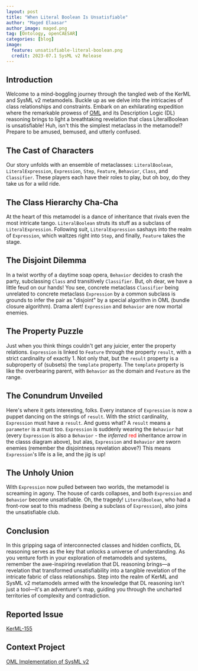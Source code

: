 ```yaml
---
layout: post
title: "When Literal Boolean Is Unsatisfiable"
author: "Maged Elaasar"
author_image: maged.png
tag: [Ontology, openCAESAR]
categories: [blog]
image:
  feature: unsatisfiable-literal-boolean.png
  credit: 2023-07.1 SysML v2 Release
---
```


## Introduction

Welcome to a mind-boggling journey through the tangled web of the KerML and SysML v2 metamodels. Buckle up as we delve into the intricacies of class relationships and constraints. Embark on an exhilarating expedition where the remarkable prowess of [OML](http://www.opencaesar.io/oml/) and its Description Logic (DL) reasoning brings to light a breathtaking revelation that class LiteralBoolean is unsatisfiable! Huh, isn't this the simplest metaclass in the metamodel? Prepare to be amused, bemused, and utterly confused.

## The Cast of Characters

Our story unfolds with an ensemble of metaclasses: `LiteralBoolean`, `LiteralExpression`, `Expression`, `Step`, `Feature`, `Behavior`, `Class`, and `Classifier`. These players each have their roles to play, but oh boy, do they take us for a wild ride.

## The Class Hierarchy Cha-Cha

At the heart of this metamodel is a dance of inheritance that rivals even the most intricate tango. `LiteralBoolean` struts its stuff as a subclass of `LiteralExpression`. Following suit, `LiteralExpression` sashays into the realm of `Expression`, which waltzes right into `Step`, and finally, `Feature` takes the stage.

## The Disjoint Dilemma

In a twist worthy of a daytime soap opera, `Behavior` decides to crash the party, subclassing `Class` and transitively `Classifier`. But, oh dear, we have a little feud on our hands! You see, concrete metaclass `Classifier` being unrelated to concrete metaclass `Expression` by a common subclass is grounds to infer the pair as "disjoint" by a special algorithm in OML (bundle closure algorithm). Drama alert! `Expression` and `Behavior` are now mortal enemies.

## The Property Puzzle

Just when you think things couldn't get any juicier, enter the property relations. `Expression` is linked to `Feature` through the property `result`, with a strict cardinality of exactly 1. Not only that, but the `result` property is a subproperty of (subsets) the `template` property. The `template` property is like the overbearing parent, with `Behavior` as the domain and `Feature` as the range.

## The Conundrum Unveiled

Here's where it gets interesting, folks. Every instance of `Expression` is now a puppet dancing on the strings of `result`. With the strict cardinality, `Expression` must have a `result`. And guess what? A `result` means a `parameter` is a must too. `Expression` is suddenly wearing the `Behavior` hat (every `Expression` is also a `Behavior` - the *inferred* <span style="color: red">red</span> inheritance arrow in the classs diagram above), but alas, `Expression` and `Behavior` are sworn enemies (remember the disjointness revelation above?) This means `Expression`'s life is a lie, and the jig is up!

## The Unholy Union

With `Expression` now pulled between two worlds, the metamodel is screaming in agony. The house of cards collapses, and both `Expression` and `Behavior` become unsatisfiable. Oh, the tragedy! `LiteralBoolean`, who had a front-row seat to this madness (being a subclass of `Expression`), also joins the unsatisfiable club.

## Conclusion

In this gripping saga of interconnected classes and hidden conflicts, DL reasoning serves as the key that unlocks a universe of understanding. As you venture forth in your exploration of metamodels and systems, remember the awe-inspiring revelation that DL reasoning brings—a revelation that transformed unsatisfiability into a tangible revelation of the intricate fabric of class relationships. Step into the realm of KerML and SysML v2 metamodels armed with the knowledge that DL reasoning isn't just a tool—it's an adventurer's map, guiding you through the uncharted territories of complexity and contradiction.

## Reported Issue

[KerML-155](https://issues.omg.org/issues/KERML-155)

## Context Project

[OML Implementation of SysML v2](https://www.opencaesar.io/projects/2023-8-11-SysML-v2.html)
